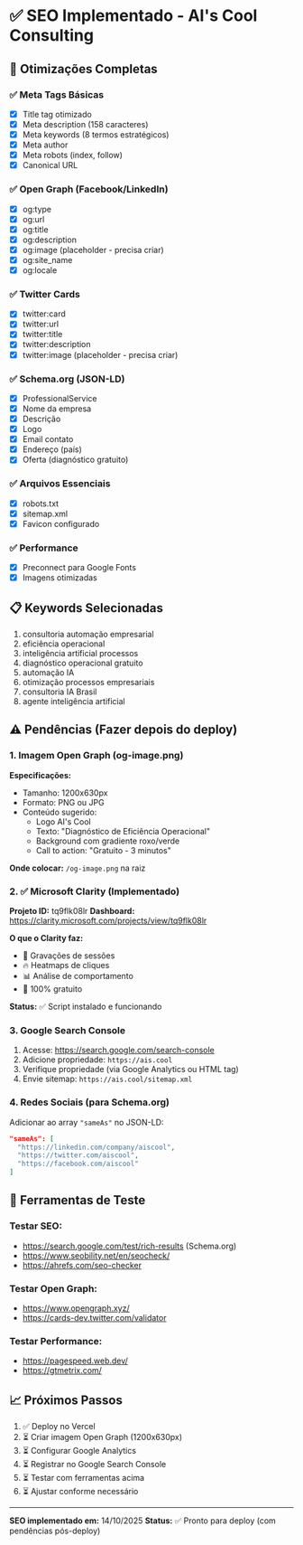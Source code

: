 # ✅ SEO Implementado - AI's Cool Consulting

## 🎯 Otimizações Completas

### ✅ Meta Tags Básicas
- [x] Title tag otimizado
- [x] Meta description (158 caracteres)
- [x] Meta keywords (8 termos estratégicos)
- [x] Meta author
- [x] Meta robots (index, follow)
- [x] Canonical URL

### ✅ Open Graph (Facebook/LinkedIn)
- [x] og:type
- [x] og:url
- [x] og:title
- [x] og:description
- [x] og:image (placeholder - precisa criar)
- [x] og:site_name
- [x] og:locale

### ✅ Twitter Cards
- [x] twitter:card
- [x] twitter:url
- [x] twitter:title
- [x] twitter:description
- [x] twitter:image (placeholder - precisa criar)

### ✅ Schema.org (JSON-LD)
- [x] ProfessionalService
- [x] Nome da empresa
- [x] Descrição
- [x] Logo
- [x] Email contato
- [x] Endereço (país)
- [x] Oferta (diagnóstico gratuito)

### ✅ Arquivos Essenciais
- [x] robots.txt
- [x] sitemap.xml
- [x] Favicon configurado

### ✅ Performance
- [x] Preconnect para Google Fonts
- [x] Imagens otimizadas

## 📋 Keywords Selecionadas

1. consultoria automação empresarial
2. eficiência operacional
3. inteligência artificial processos
4. diagnóstico operacional gratuito
5. automação IA
6. otimização processos empresariais
7. consultoria IA Brasil
8. agente inteligência artificial

## ⚠️ Pendências (Fazer depois do deploy)

### 1. Imagem Open Graph (og-image.png)
**Especificações:**
- Tamanho: 1200x630px
- Formato: PNG ou JPG
- Conteúdo sugerido:
  - Logo AI's Cool
  - Texto: "Diagnóstico de Eficiência Operacional"
  - Background com gradiente roxo/verde
  - Call to action: "Gratuito - 3 minutos"

**Onde colocar:** `/og-image.png` na raiz

### 2. ✅ Microsoft Clarity (Implementado)
**Projeto ID:** tq9flk08lr
**Dashboard:** https://clarity.microsoft.com/projects/view/tq9flk08lr

**O que o Clarity faz:**
- 🎥 Gravações de sessões
- 🔥 Heatmaps de cliques
- 📊 Análise de comportamento
- 🚀 100% gratuito

**Status:** ✅ Script instalado e funcionando

### 3. Google Search Console
1. Acesse: https://search.google.com/search-console
2. Adicione propriedade: `https://ais.cool`
3. Verifique propriedade (via Google Analytics ou HTML tag)
4. Envie sitemap: `https://ais.cool/sitemap.xml`

### 4. Redes Sociais (para Schema.org)
Adicionar ao array `"sameAs"` no JSON-LD:
```json
"sameAs": [
  "https://linkedin.com/company/aiscool",
  "https://twitter.com/aiscool",
  "https://facebook.com/aiscool"
]
```

## 🧪 Ferramentas de Teste

### Testar SEO:
- https://search.google.com/test/rich-results (Schema.org)
- https://www.seobility.net/en/seocheck/
- https://ahrefs.com/seo-checker

### Testar Open Graph:
- https://www.opengraph.xyz/
- https://cards-dev.twitter.com/validator

### Testar Performance:
- https://pagespeed.web.dev/
- https://gtmetrix.com/

## 📈 Próximos Passos

1. ✅ Deploy no Vercel
2. ⏳ Criar imagem Open Graph (1200x630px)
3. ⏳ Configurar Google Analytics
4. ⏳ Registrar no Google Search Console
5. ⏳ Testar com ferramentas acima
6. ⏳ Ajustar conforme necessário

---

**SEO implementado em:** 14/10/2025
**Status:** ✅ Pronto para deploy (com pendências pós-deploy)

